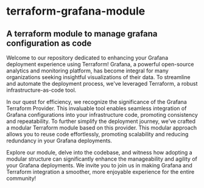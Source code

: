 # terraform-grafana-module
## A terraform module to manage grafana configuration as code
Welcome to our repository dedicated to enhancing your Grafana deployment experience using Terraform! Grafana, a powerful open-source analytics and monitoring platform, has become integral for many organizations seeking insightful visualizations of their data. To streamline and automate the deployment process, we've leveraged Terraform, a robust infrastructure-as-code tool.

In our quest for efficiency, we recognize the significance of the Grafana Terraform Provider. This invaluable tool enables seamless integration of Grafana configurations into your infrastructure code, promoting consistency and repeatability. To further simplify the deployment journey, we've crafted a modular Terraform module based on this provider. This modular approach allows you to reuse code effortlessly, promoting scalability and reducing redundancy in your Grafana deployments.

Explore our module, delve into the codebase, and witness how adopting a modular structure can significantly enhance the manageability and agility of your Grafana deployments. We invite you to join us in making Grafana and Terraform integration a smoother, more enjoyable experience for the entire community!
